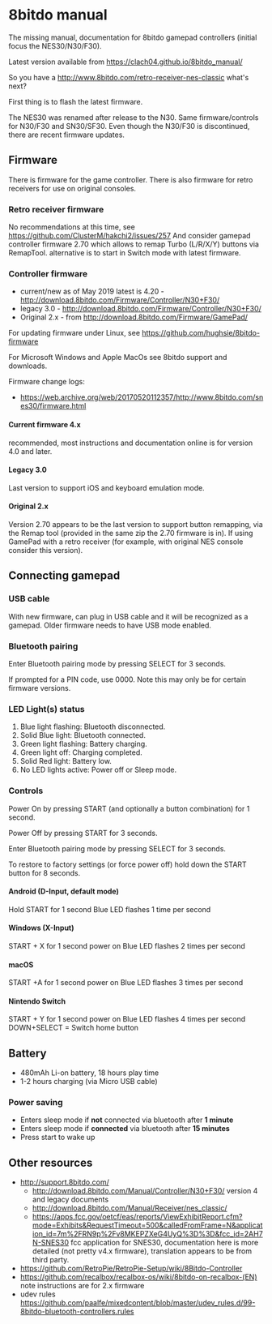 # 8bitdo manual

The missing manual, documentation for 8bitdo gamepad controllers (initial focus the NES30/N30/F30).

Latest version available from https://clach04.github.io/8bitdo_manual/

So you have a 
http://www.8bitdo.com/retro-receiver-nes-classic what's next?

First thing is to flash the latest firmware.


The NES30 was renamed after release to the N30.
Same firmware/controls for N30/F30 and SN30/SF30.
Even though the N30/F30 is discontinued, there are recent firmware updates.

## Firmware

There is firmware for the game controller.
There is also firmware for retro receivers for use on original consoles.

### Retro receiver firmware

No recommendations at this time, see https://github.com/ClusterM/hakchi2/issues/257
And consider gamepad controller firmware 2.70 which allows to remap Turbo (L/R/X/Y) buttons via RemapTool. alternative is to start in Switch mode with latest firmware.

### Controller firmware

  * current/new as of May 2019 latest is 4.20 - http://download.8bitdo.com/Firmware/Controller/N30+F30/
  * legacy 3.0 - http://download.8bitdo.com/Firmware/Controller/N30+F30/
  * Original 2.x - from http://download.8bitdo.com/Firmware/GamePad/

For updating firmware under Linux, see https://github.com/hughsie/8bitdo-firmware

For Microsoft Windows and Apple MacOs see 8bitdo support and downloads.

Firmware change logs:

  * https://web.archive.org/web/20170520112357/http://www.8bitdo.com/snes30/firmware.html


#### Current firmware 4.x

recommended, most instructions and documentation online is for version 4.0 and later.

#### Legacy 3.0

Last version to support iOS and keyboard emulation mode.

#### Original 2.x

Version 2.70 appears to be the last version to support button remapping, via the Remap tool (provided in the same zip the 2.70 firmware is in).
If using GamePad with a retro receiver (for example, with original NES console consider this version).

## Connecting gamepad

### USB cable

With new firmware, can plug in USB cable and it will be recognized as a gamepad. Older firmware needs to have USB mode enabled.

### Bluetooth pairing

Enter Bluetooth pairing mode by pressing SELECT for 3 seconds.

If prompted for a PIN code, use 0000. Note this may only be for certain firmware versions.

### LED Light(s) status

1. Blue light flashing: Bluetooth disconnected.
2. Solid Blue light: Bluetooth connected.
3. Green light flashing: Battery charging.
4. Green light off: Charging completed.
5. Solid Red light: Battery low.
6. No LED lights active: Power off or Sleep mode.

### Controls

Power On by pressing START (and optionally a button combination) for 1 second.

Power Off by pressing START for 3 seconds.

Enter Bluetooth pairing mode by pressing SELECT for 3 seconds.

To restore to factory settings (or force power off) hold down the START button for 8 seconds.

#### Android (D-Input, default mode)

Hold START for 1 second
Blue LED flashes 1 time per second

#### Windows (X-Input)

START + X for 1 second  power on 
Blue LED flashes 2 times per second

#### macOS

START +A for 1 second  power on 
Blue LED flashes 3 times per second

#### Nintendo Switch

START + Y for 1 second  power on 
Blue LED flashes 4 times per second
DOWN+SELECT = Switch home button

## Battery

  * 480mAh Li-on battery, 18 hours play time
  * 1-2 hours charging (via Micro USB cable)

### Power saving

  * Enters sleep mode if **not** connected via bluetooth after **1 minute**
  * Enters sleep mode if **connected** via bluetooth after **15 minutes**
  * Press start to wake up

## Other resources

  * http://support.8bitdo.com/
      * http://download.8bitdo.com/Manual/Controller/N30+F30/ version 4 and legacy documents
      * http://download.8bitdo.com/Manual/Receiver/nes_classic/
      * https://apps.fcc.gov/oetcf/eas/reports/ViewExhibitReport.cfm?mode=Exhibits&RequestTimeout=500&calledFromFrame=N&application_id=7m%2FRN9p%2Fv8MKEPZXeG4UyQ%3D%3D&fcc_id=2AH7N-SNES30 fcc application for SNES30, documentation here is more detailed (not pretty v4.x firmware), translation appears to be from third party.
  * https://github.com/RetroPie/RetroPie-Setup/wiki/8Bitdo-Controller
  * https://github.com/recalbox/recalbox-os/wiki/8bitdo-on-recalbox-(EN) note instructions are for 2.x firmware
  * udev rules https://github.com/paalfe/mixedcontent/blob/master/udev_rules.d/99-8bitdo-bluetooth-controllers.rules

